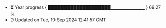 - ⏳ Year progress { ████████████████████▁▁▁▁▁▁▁▁▁▁ } 69.27 %
- ⏰ Updated on Tue, 10 Sep 2024 12:41:57 GMT

